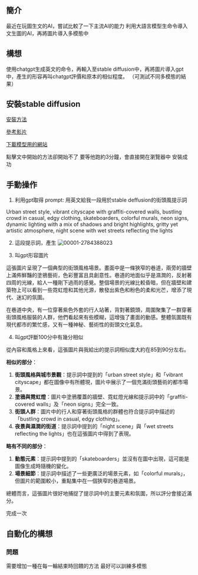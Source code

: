 ## 簡介
最近在玩圖生文的AI，嘗試比較了一下主流AI的能力
利用大語言模型生命令導入文生圖的AI，再將圖片導入多模態中

## 構想
使用chatgpt生成英文的命令，再輸入至stable diffusion中，再將圖片導入gpt中，產生的形容再叫chatgpt評價和原本的相似程度。
（可測試不同多模態的結果）
## 安裝stable diffusion
[安裝方法](https://blog.csdn.net/sheex2012/article/details/138206606)

[參考影片](https://www.youtube.com/watch?v=Wc1oXuOIZk8)

[下載模型用的網站](https://civitai.com/)

點擊文中開始的方法卻開始不了
要等他跑約3分鐘，會直接開在瀏覽器中
安裝成功

## 手動操作
1. 利用gpt取得
prompt:
用英文給我一段用於stable deffusion的街頭風提示詞

Urban street style, vibrant cityscape with graffiti-covered walls, bustling crowd in casual, edgy clothing, skateboarders, colorful murals, neon signs, dynamic lighting with a mix of shadows and bright highlights, gritty yet artistic atmosphere, night scene with wet streets reflecting the lights

2. 這段提示詞，產生
![00001-2784388023](https://github.com/user-attachments/assets/ef47afc9-dd51-4454-922b-4decea689bbc)

3. 叫gpt形容圖片

這張圖片呈現了一個典型的街頭風格場景。畫面中是一條狹窄的巷道，兩旁的牆壁上滿佈鮮豔的塗鴉藝術，色彩豐富且具創意性。巷道的地面似乎是濕潤的，反射著四周的光線，給人一種剛下過雨的感覺。整個場景的光線比較昏暗，但在牆壁和建築物上可以看到一些霓虹燈和其他光源，散發出紫色和粉色的柔和光芒，增添了現代、迷幻的氛圍。

在巷道中央，有一位穿著紫色外套的行人站著，背對著鏡頭，周圍聚集了一群穿著街頭風格服裝的人群，他們看起來有些模糊，這增強了畫面的動感。整體氛圍既有現代都市的繁忙感，又有一種神秘、藝術性的街頭文化氣息。

4. 叫gpt評斷100分中有幾分相似

從內容和風格上來看，這張圖片與我給出的提示詞相似度大約在85到90分左右。

**相似的部分**：

1. **街頭風格與城市景觀**：提示詞中提到的「urban street style」和「vibrant cityscape」都在圖像中有所體現，圖片中展示了一個充滿街頭藝術的都市場景。
2. **塗鴉與霓虹燈**：圖片中塗鴉覆蓋的牆壁、霓虹燈光線和提示詞中的「graffiti-covered walls」及「neon signs」完全一致。
3. **街頭人群**：圖片中的行人和穿著街頭風格的群體也符合提示詞中描述的「bustling crowd in casual, edgy clothing」。
4. **夜景與濕潤的街道**：提示詞中提到的「night scene」與「wet streets reflecting the lights」也在這張圖片中得到了表現。

**略有不同的部分**：

1. **動態元素**：提示詞中提到的「skateboarders」並沒有在圖中出現，這可能是圖像生成時隨機的變化。
2. **場景細節**：提示詞中描述了一些更廣泛的場景元素，如「colorful murals」，但圖片的範圍較小，重點集中在一個狹窄的巷道場景。

總體而言，這張圖片很好地捕捉了提示詞中的主要元素和氛圍，所以評分會接近滿分。

完成一次
## 自動化的構想
### 問題
需要增加一種在每一輪結束時回饋的方法
最好可以訓練多模態
